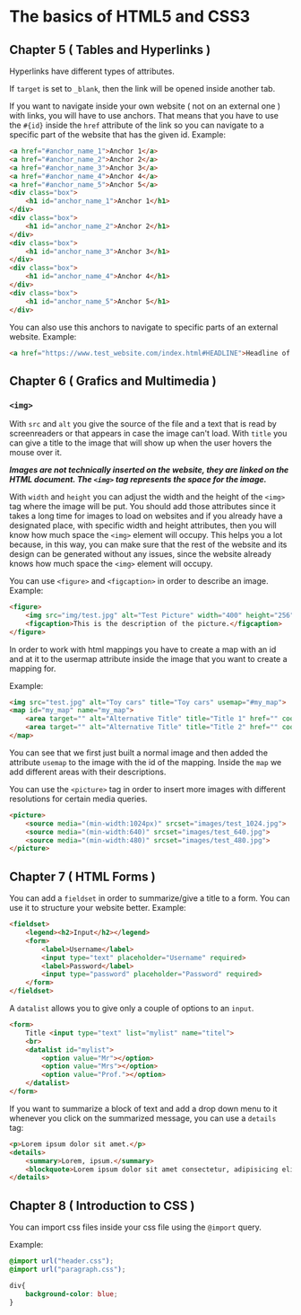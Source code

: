 # The basics of HTML5 and CSS3

## Chapter 5 ( Tables and Hyperlinks )

Hyperlinks have different types of attributes.

If ```target``` is set to ```_blank```, then the link will be opened inside another tab.

If you want to navigate inside your own website ( not on an external one ) with links, you will have to use anchors. That means that you have to use the ```#{id}``` inside the ```href``` attribute of the link so you can navigate to a specific part of the website that has the given id. Example:

```HTML
<a href="#anchor_name_1">Anchor 1</a>
<a href="#anchor_name_2">Anchor 2</a>
<a href="#anchor_name_3">Anchor 3</a>
<a href="#anchor_name_4">Anchor 4</a>
<a href="#anchor_name_5">Anchor 5</a>
<div class="box">
    <h1 id="anchor_name_1">Anchor 1</h1>
</div>
<div class="box">
    <h1 id="anchor_name_2">Anchor 2</h1>
</div>
<div class="box">
    <h1 id="anchor_name_3">Anchor 3</h1>
</div>
<div class="box">
    <h1 id="anchor_name_4">Anchor 4</h1>
</div>
<div class="box">
    <h1 id="anchor_name_5">Anchor 5</h1>
</div>
```

You can also use this anchors to navigate to specific parts of an external website. Example:

```HTML
<a href="https://www.test_website.com/index.html#HEADLINE">Headline of another website</a>
```

## Chapter 6 ( Grafics and Multimedia )

### ```<img>```

With ```src``` and ```alt``` you give the source of the file and a text that is read by screenreaders or that appears in case the image can't load.
With ```title``` you can give a title to the image that will show up when the user hovers the mouse over it.

***Images are not technically inserted on the website, they are linked on the HTML document. The ```<img>``` tag represents the space for the image.***

With ```width``` and ```height``` you can adjust the width and the height of the ```<img>``` tag where the image will be put. You should add those attributes since it takes a long time for images to load on websites and if you already have a designated place, with specific width and height attributes, then you will know how much space the ```<img>``` element will occupy. This helps you a lot because, in this way, you can make sure that the rest of the website and its design can be generated without any issues, since the website already knows how much space the ```<img>``` element will occupy.

You can use ```<figure>``` and ```<figcaption>``` in order to describe an image. Example:

```HTML
<figure>
    <img src="img/test.jpg" alt="Test Picture" width="400" height="256" title="Test Picture">
    <figcaption>This is the description of the picture.</figcaption>
</figure>
```

In order to work with html mappings you have to create a map with an id and at it to the usermap attribute inside the image that you want to create a mapping for.

Example:

```HTML
<img src="test.jpg" alt="Toy cars" title="Toy cars" usemap="#my_map">    
<map id="my_map" name="my_map">
    <area target="" alt="Alternative Title" title="Title 1" href="" coords="10,20,30,40,50,60,70,80,90,100" shape="poly">
    <area target="" alt="Alternative Title" title="Title 2" href="" coords="110,120,130,140,150,160,170,180,190,200" shape="poly">
</map>
```

You can see that we first just built a normal image and then added the attribute ```usemap``` to the image with the id of the mapping. Inside the ```map``` we add different areas with their descriptions.

You can use the ```<picture>``` tag in order to insert more images with different resolutions for certain media queries.

```HTML
<picture>
    <source media="(min-width:1024px)" srcset="images/test_1024.jpg">
    <source media="(min-width:640)" srcset="images/test_640.jpg">
    <source media="(min-width:480)" srcset="images/test_480.jpg">
</picture>
```

## Chapter 7 ( HTML Forms )

You can add a ```fieldset``` in order to summarize/give a title to a form. You can use it to structure your website better. Example:

```HTML
<fieldset>
    <legend><h2>Input</h2></legend>
    <form>
        <label>Username</label>
        <input type="text" placeholder="Username" required>
        <label>Password</label>
        <input type="password" placeholder="Password" required>
    </form>
</fieldset>
```

A ```datalist``` allows you to give only a couple of options to an ```input```.

```HTML
<form>
    Title <input type="text" list="mylist" name="titel">
    <br>
    <datalist id="mylist">
        <option value="Mr"></option>
        <option value="Mrs"></option>
        <option value="Prof."></option>
    </datalist>
</form>
```

If you want to summarize a block of text and add a drop down menu to it whenever you click on the summarized message, you can use a ```details``` tag:

```HTML
<p>Lorem ipsum dolor sit amet.</p>
<details>
    <summary>Lorem, ipsum.</summary>
    <blockquote>Lorem ipsum dolor sit amet consectetur, adipisicing elit. Provident autem labore reprehenderit et placeat, dicta laborum voluptas, nostrum quidem officia delectus. Voluptatem fuga in similique quaerat repellat cupiditate necessitatibus ut?</blockquote>
</details>
```

## Chapter 8 ( Introduction to CSS )

You can import css files inside your css file using the ```@import``` query.

Example:

```CSS
@import url("header.css");
@import url("paragraph.css");

div{
    background-color: blue;
}
```